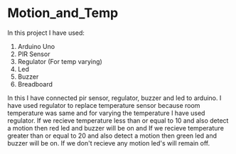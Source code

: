 # Motion_and_Temp
In this project I have used:
1. Arduino Uno 
2. PIR Sensor 
3. Regulator (For temp varying)
4. Led
5. Buzzer
6. Breadboard

In this I have connected pir sensor, regulator, buzzer and led to arduino. I have used regulator to replace temperature sensor because room temperature was same and for varying the temperature I have used regulator. If we recieve temperature less than or equal to 10 and also detect a motion then red led and buzzer will be on and If we recieve temperature greater than or equal to 20 and also detect a motion then green led and buzzer will be on. If we don't recieve any motion led's will remain off.
